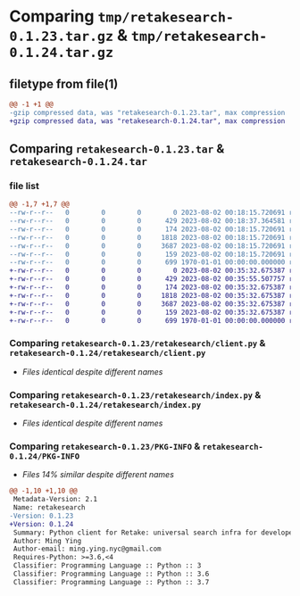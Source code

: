# Comparing `tmp/retakesearch-0.1.23.tar.gz` & `tmp/retakesearch-0.1.24.tar.gz`

## filetype from file(1)

```diff
@@ -1 +1 @@
-gzip compressed data, was "retakesearch-0.1.23.tar", max compression
+gzip compressed data, was "retakesearch-0.1.24.tar", max compression
```

## Comparing `retakesearch-0.1.23.tar` & `retakesearch-0.1.24.tar`

### file list

```diff
@@ -1,7 +1,7 @@
--rw-r--r--   0        0        0        0 2023-08-02 00:18:15.720691 retakesearch-0.1.23/README.md
--rw-r--r--   0        0        0      429 2023-08-02 00:18:37.364581 retakesearch-0.1.23/pyproject.toml
--rw-r--r--   0        0        0      174 2023-08-02 00:18:15.720691 retakesearch-0.1.23/retakesearch/__init__.py
--rw-r--r--   0        0        0     1818 2023-08-02 00:18:15.720691 retakesearch-0.1.23/retakesearch/client.py
--rw-r--r--   0        0        0     3687 2023-08-02 00:18:15.720691 retakesearch-0.1.23/retakesearch/index.py
--rw-r--r--   0        0        0      159 2023-08-02 00:18:15.720691 retakesearch-0.1.23/retakesearch/search.py
--rw-r--r--   0        0        0      699 1970-01-01 00:00:00.000000 retakesearch-0.1.23/PKG-INFO
+-rw-r--r--   0        0        0        0 2023-08-02 00:35:32.675387 retakesearch-0.1.24/README.md
+-rw-r--r--   0        0        0      429 2023-08-02 00:35:55.507757 retakesearch-0.1.24/pyproject.toml
+-rw-r--r--   0        0        0      174 2023-08-02 00:35:32.675387 retakesearch-0.1.24/retakesearch/__init__.py
+-rw-r--r--   0        0        0     1818 2023-08-02 00:35:32.675387 retakesearch-0.1.24/retakesearch/client.py
+-rw-r--r--   0        0        0     3687 2023-08-02 00:35:32.675387 retakesearch-0.1.24/retakesearch/index.py
+-rw-r--r--   0        0        0      159 2023-08-02 00:35:32.675387 retakesearch-0.1.24/retakesearch/search.py
+-rw-r--r--   0        0        0      699 1970-01-01 00:00:00.000000 retakesearch-0.1.24/PKG-INFO
```

### Comparing `retakesearch-0.1.23/retakesearch/client.py` & `retakesearch-0.1.24/retakesearch/client.py`

 * *Files identical despite different names*

### Comparing `retakesearch-0.1.23/retakesearch/index.py` & `retakesearch-0.1.24/retakesearch/index.py`

 * *Files identical despite different names*

### Comparing `retakesearch-0.1.23/PKG-INFO` & `retakesearch-0.1.24/PKG-INFO`

 * *Files 14% similar despite different names*

```diff
@@ -1,10 +1,10 @@
 Metadata-Version: 2.1
 Name: retakesearch
-Version: 0.1.23
+Version: 0.1.24
 Summary: Python client for Retake: universal search infra for developers
 Author: Ming Ying
 Author-email: ming.ying.nyc@gmail.com
 Requires-Python: >=3.6,<4
 Classifier: Programming Language :: Python :: 3
 Classifier: Programming Language :: Python :: 3.6
 Classifier: Programming Language :: Python :: 3.7
```

